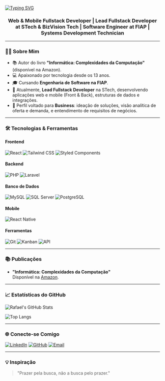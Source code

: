 <br>

[![Typing SVG](https://readme-typing-svg.demolab.com?font=Fira+Code&weight=700&size=36&pause=1000&color=1BF711&width=435&lines=Hello!+I'm+Rafael)](https://git.io/typing-svg)

<h3 align="center">Web & Mobile Fullstack Developer | Lead Fullstack Developer at STech & BizVision Tech | Software Engineer at FIAP | Systems Development Technician</h3>

---

### 👨‍💻 Sobre Mim

- 📚 Autor do livro **"Informática: Complexidades da Computação"** (disponível na Amazon).
- 💻 Apaixonado por tecnologia desde os 13 anos.
- 🎓 Cursando **Engenharia de Software na FIAP**.
- 🚀 Atualmente, **Lead Fullstack Developer** na STech, desenvolvendo aplicações web e mobile (Front & Back), estruturas de dados e integrações.
- 🧠 Perfil voltado para **Business**: ideação de soluções, visão analítica de oferta e demanda, e entendimento de requisitos de negócios.

---

### 🛠️ Tecnologias & Ferramentas

#### Frontend
![React](https://img.shields.io/badge/React-61DAFB?style=for-the-badge&logo=react&logoColor=black)
![Tailwind CSS](https://img.shields.io/badge/Tailwind_CSS-38B2AC?style=for-the-badge&logo=tailwind-css&logoColor=white)
![Styled Components](https://img.shields.io/badge/Styled_Components-DB7093?style=for-the-badge&logo=styled-components&logoColor=white)

#### Backend
![PHP](https://img.shields.io/badge/PHP-777BB4?style=for-the-badge&logo=php&logoColor=white)
![Laravel](https://img.shields.io/badge/Laravel-FF2D20?style=for-the-badge&logo=laravel&logoColor=white)

#### Banco de Dados
![MySQL](https://img.shields.io/badge/MySQL-4479A1?style=for-the-badge&logo=mysql&logoColor=white)
![SQL Server](https://img.shields.io/badge/SQL_Server-CC2927?style=for-the-badge&logo=microsoft-sql-server&logoColor=white)
![PostgreSQL](https://img.shields.io/badge/PostgreSQL-4169E1?style=for-the-badge&logo=postgresql&logoColor=white)

#### Mobile
![React Native](https://img.shields.io/badge/React_Native-61DAFB?style=for-the-badge&logo=react&logoColor=black)

#### Ferramentas
![Git](https://img.shields.io/badge/Git-F05032?style=for-the-badge&logo=git&logoColor=white)
![Kanban](https://img.shields.io/badge/Kanban-2584FF?style=for-the-badge&logo=kanban&logoColor=white)
![API](https://img.shields.io/badge/API-FF6F61?style=for-the-badge&logo=api&logoColor=white)

---

### 📚 Publicações

- **"Informática: Complexidades da Computação"**  
  Disponível na [Amazon](https://www.amazon.com.br/Informática-Complexidades-Computação-Rafael-Soares/dp/xxxxxxx).

---

### 📈 Estatísticas do GitHub

![Rafael's GitHub Stats](https://github-readme-stats.vercel.app/api?username=rafaelduartef&show_icons=true&theme=dark&hide_border=true)

![Top Langs](https://github-readme-stats.vercel.app/api/top-langs/?username=rafaelduartef&layout=compact&theme=dark&hide_border=true)

---

### 🌐 Conecte-se Comigo

[![LinkedIn](https://img.shields.io/badge/LinkedIn-0077B5?style=for-the-badge&logo=linkedin&logoColor=white)](https://www.linkedin.com/in/rafael-duarte-de-freitas/)
[![GitHub](https://img.shields.io/badge/GitHub-100000?style=for-the-badge&logo=github&logoColor=white)](https://github.com/rafaelduartef)
[![Email](https://img.shields.io/badge/Email-D14836?style=for-the-badge&logo=gmail&logoColor=white)](mailto:rafael.duartef@outlook.com)

---

### 💡 Inspiração

> "Prazer pela busca, não a busca pelo prazer."  
